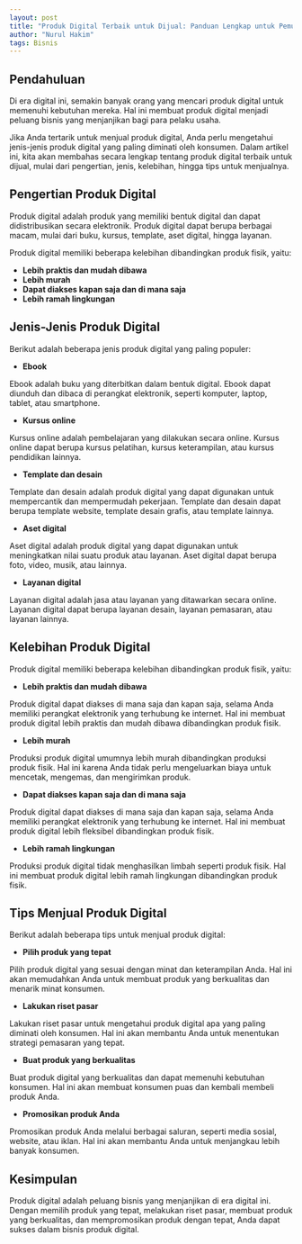 ```yaml
---
layout: post
title: "Produk Digital Terbaik untuk Dijual: Panduan Lengkap untuk Pemula"
author: "Nurul Hakim"
tags: Bisnis
---
```


## Pendahuluan

Di era digital ini, semakin banyak orang yang mencari produk digital untuk memenuhi kebutuhan mereka. Hal ini membuat produk digital menjadi peluang bisnis yang menjanjikan bagi para pelaku usaha.

Jika Anda tertarik untuk menjual produk digital, Anda perlu mengetahui jenis-jenis produk digital yang paling diminati oleh konsumen. Dalam artikel ini, kita akan membahas secara lengkap tentang produk digital terbaik untuk dijual, mulai dari pengertian, jenis, kelebihan, hingga tips untuk menjualnya.

## Pengertian Produk Digital

Produk digital adalah produk yang memiliki bentuk digital dan dapat didistribusikan secara elektronik. Produk digital dapat berupa berbagai macam, mulai dari buku, kursus, template, aset digital, hingga layanan.

Produk digital memiliki beberapa kelebihan dibandingkan produk fisik, yaitu:

* **Lebih praktis dan mudah dibawa**
* **Lebih murah**
* **Dapat diakses kapan saja dan di mana saja**
* **Lebih ramah lingkungan**

## Jenis-Jenis Produk Digital

Berikut adalah beberapa jenis produk digital yang paling populer:

* **Ebook**

Ebook adalah buku yang diterbitkan dalam bentuk digital. Ebook dapat diunduh dan dibaca di perangkat elektronik, seperti komputer, laptop, tablet, atau smartphone.

* **Kursus online**

Kursus online adalah pembelajaran yang dilakukan secara online. Kursus online dapat berupa kursus pelatihan, kursus keterampilan, atau kursus pendidikan lainnya.

* **Template dan desain**

Template dan desain adalah produk digital yang dapat digunakan untuk mempercantik dan mempermudah pekerjaan. Template dan desain dapat berupa template website, template desain grafis, atau template lainnya.

* **Aset digital**

Aset digital adalah produk digital yang dapat digunakan untuk meningkatkan nilai suatu produk atau layanan. Aset digital dapat berupa foto, video, musik, atau lainnya.

* **Layanan digital**

Layanan digital adalah jasa atau layanan yang ditawarkan secara online. Layanan digital dapat berupa layanan desain, layanan pemasaran, atau layanan lainnya.

## Kelebihan Produk Digital

Produk digital memiliki beberapa kelebihan dibandingkan produk fisik, yaitu:

* **Lebih praktis dan mudah dibawa**

Produk digital dapat diakses di mana saja dan kapan saja, selama Anda memiliki perangkat elektronik yang terhubung ke internet. Hal ini membuat produk digital lebih praktis dan mudah dibawa dibandingkan produk fisik.

* **Lebih murah**

Produksi produk digital umumnya lebih murah dibandingkan produksi produk fisik. Hal ini karena Anda tidak perlu mengeluarkan biaya untuk mencetak, mengemas, dan mengirimkan produk.

* **Dapat diakses kapan saja dan di mana saja**

Produk digital dapat diakses di mana saja dan kapan saja, selama Anda memiliki perangkat elektronik yang terhubung ke internet. Hal ini membuat produk digital lebih fleksibel dibandingkan produk fisik.

* **Lebih ramah lingkungan**

Produksi produk digital tidak menghasilkan limbah seperti produk fisik. Hal ini membuat produk digital lebih ramah lingkungan dibandingkan produk fisik.

## Tips Menjual Produk Digital

Berikut adalah beberapa tips untuk menjual produk digital:

* **Pilih produk yang tepat**

Pilih produk digital yang sesuai dengan minat dan keterampilan Anda. Hal ini akan memudahkan Anda untuk membuat produk yang berkualitas dan menarik minat konsumen.

* **Lakukan riset pasar**

Lakukan riset pasar untuk mengetahui produk digital apa yang paling diminati oleh konsumen. Hal ini akan membantu Anda untuk menentukan strategi pemasaran yang tepat.

* **Buat produk yang berkualitas**

Buat produk digital yang berkualitas dan dapat memenuhi kebutuhan konsumen. Hal ini akan membuat konsumen puas dan kembali membeli produk Anda.

* **Promosikan produk Anda**

Promosikan produk Anda melalui berbagai saluran, seperti media sosial, website, atau iklan. Hal ini akan membantu Anda untuk menjangkau lebih banyak konsumen.

## Kesimpulan

Produk digital adalah peluang bisnis yang menjanjikan di era digital ini. Dengan memilih produk yang tepat, melakukan riset pasar, membuat produk yang berkualitas, dan mempromosikan produk dengan tepat, Anda dapat sukses dalam bisnis produk digital.
